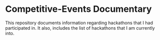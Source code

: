 # Competitive-Events Documentary
This repository documents information regarding hackathons that I had participated in. It also, includes the list of hackathons that I am currently into.
